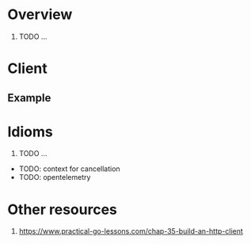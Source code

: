 # Overview
1. TODO ...


# Client


## Example

# Idioms
1. TODO ...


- TODO: context for cancellation
- TODO: opentelemetry

# Other resources
1. https://www.practical-go-lessons.com/chap-35-build-an-http-client

